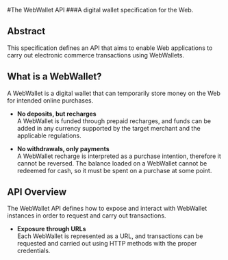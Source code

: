 #The WebWallet API
###A digital wallet specification for the Web.

## Abstract
This specification defines an API that aims to enable Web applications to carry out electronic commerce transactions using WebWallets.

## What is a WebWallet?
A WebWallet is a digital wallet that can temporarily store money on the Web for intended online purchases.

+ **No deposits, but recharges**  
A WebWallet is funded through prepaid recharges, and funds can be added in any currency supported by the target merchant and the applicable regulations.

+ **No withdrawals, only payments**  
A WebWallet recharge is interpreted as a purchase intention, therefore it cannot be reversed. The balance loaded on a WebWallet cannot be redeemed for cash, so it must be spent on a purchase at some point.


## API Overview
The WebWallet API defines how to expose and interact with WebWallet instances in order to request and carry out transactions.

+ **Exposure through URLs**  
Each WebWallet is represented as a URL, and transactions can be requested and carried out using HTTP methods with the proper credentials.
